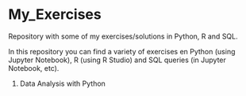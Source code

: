 # My_Exercises
Repository with some of my exercises/solutions in Python, R and SQL.


In this repository you can find a variety of exercises en Python (using Jupyter Notebook), R (using R Studio) and SQL queries (in Jupyter Notebook, etc).

1. Data Analysis with Python
